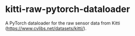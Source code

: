 # kitti-raw-pytorch-dataloader
A PyTorch dataloader for the raw sensor data from Kitti (https://www.cvlibs.net/datasets/kitti/).
